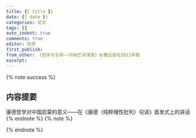 ```yaml
---
title: {{ title }}
date: {{ date }}
categories: 论文
tags: []
auto_indent: true
comments: true
editor: 皎然
first_publish:
from_other: 《哲学与生命——邓晓芒讲演录》长春出版社2012年版
excerpt:
---
```

{% note success %}
## 内容提要
康德哲学对中国启蒙的意义——在《康德〈纯粹理性批判〉句读》首发式上的讲话
{% endnote %}
{% note %}

{% endnote %}
